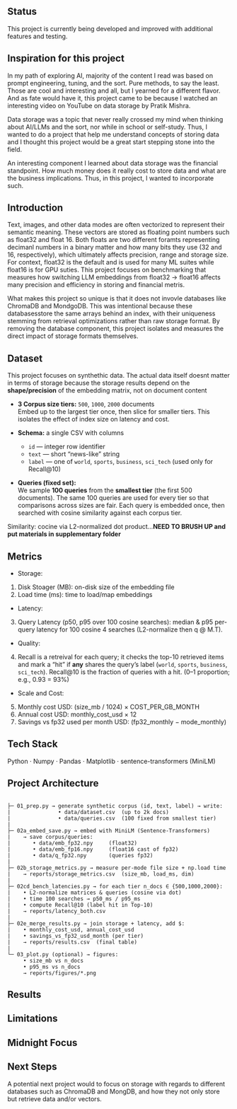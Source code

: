 ## Status
This project is currently being developed and improved with additional features and testing.

## Inspiration for this project
In my path of exploring AI, majority of the content I read was based on prompt engineering, tuning, and the sort. Pure methods, to say the least. Those are cool and interesting and all, but I yearned for a different flavor. And as fate would have it, this project came to be because I watched an interesting video on YouTube on data storage by Pratik Mishra. 

Data storage was a topic that never really crossed my mind when thinking about AI/LLMs and the sort, nor while in school or self-study. Thus, I wanted to do a project that help me understand concepts of storing data and I thought this project would be a great start stepping stone into the field. 

An interesting component I learned about data storage was the financial standpoint. How much money does it really cost to store data and what are the business implications. Thus, in this project, I wanted to incorporate such. 

## Introduction

Text, images, and other data modes are often vectorized to represent their semantic meaning. These vectors are stored as floating point numbers such as float32 and float 16.  Both floats are two different foramts representing decimanl numbers in a binary matter and how many bits they use (32 and 16, respectively), which ultimately affects precision, range and storage size. For context, float32 is the default and is used for many ML suites while float16 is for GPU suties. This project focuses on benchmarking that measures how switching LLM embeddings from float32 → float16 affects many precision and efficiency in storing and financial metris. 

What makes this project so unique is that it does not invovle databases like ChromaDB and MondgoDB. This was intentional because these databasesstore the same arrays behind an index, with their uniqueness stemming from retrieval optimizations rather than raw storage format. By removing the database component, this project isolates and measures the direct impact of storage formats themselves.

## Dataset
This project focuses on synthethic data. The actual data itself doesnt matter in terms of storage because the storage results depend on the
**shape/precision** of the embedding matrix, not on document content

- **3 Corpus size tiers:** `500`, `1000`, `2000` documents  
  Embed up to the largest tier once, then slice for smaller tiers. This isolates the effect of index size on latency and cost.

- **Schema:** a single CSV with columns  
  - `id` — integer row identifier  
  - `text` — short “news-like” string  
  - `label` — one of `world`, `sports`, `business`, `sci_tech` (used only for Recall@10)

- **Queries (fixed set):**  
  We sample **100 queries** from the **smallest tier** (the first 500 documents). The same 100 queries are used for every tier so that comparisons across sizes are fair. Each query is embedded once, then searched with cosine similarity against each corpus tier.


Similarity: cocine via L2-normalized dot product...**NEED TO BRUSH UP and put materials in supplementary folder**

## Metrics

- Storage: 
1) Disk Stoager (MB): on-disk size of the embedding file
2) Load time (ms): time to load/map embeddings

- Latency: 
3) Query Latency (p50, p95 over 100 cosine searches): median & p95 per-query latency for 100 cosine 4 searches (L2-normalize then q @ M.T).

- Quality:
4) Recall is a retreival for each query; it checks the top-10 retrieved items and mark a “hit” if **any** shares the query’s label (`world`, `sports`, `business`, `sci_tech`). Recall@10 is the fraction of queries with a hit. (0–1 proportion; e.g., 0.93 = 93%)

- Scale and Cost:
5) Monthly cost USD: (size_mb / 1024) × COST_PER_GB_MONTH
6) Annual cost USD: monthly_cost_usd × 12
7) Savings vs fp32 used per month USD: (fp32_monthly − mode_monthly)

## Tech Stack
Python · Numpy · Pandas · Matplotlib · sentence-transformers (MiniLM)

## Project Architecture
```text

├─ 01_prep.py → generate synthetic corpus (id, text, label) → write:
|               • data/dataset.csv  (up to 2k docs)
|               • data/queries.csv  (100 fixed from smallest tier)
|
├─ 02a_embed_save.py → embed with MiniLM (Sentence-Transformers)
|    → save corpus/queries:
|       • data/emb_fp32.npy     (float32)
|       • data/emb_fp16.npy     (float16 cast of fp32)
|       • data/q_fp32.npy       (queries fp32)
|
├─ 02b_storage_metrics.py → measure per-mode file size + np.load time
|    → reports/storage_metrics.csv  (size_mb, load_ms, dim)
|
├─ 02cd_bench_latencies.py → for each tier n_docs ∈ {500,1000,2000}:
|    • L2-normalize matrices & queries (cosine via dot)
|    • time 100 searches → p50_ms / p95_ms
|    • compute Recall@10 (label hit in Top-10)
|    → reports/latency_both.csv
|
├─ 02e_merge_results.py → join storage + latency, add $:
|    • monthly_cost_usd, annual_cost_usd
|    • savings_vs_fp32_usd_month (per tier)
|    → reports/results.csv  (final table)
|
└─ 03_plot.py (optional) → figures:
     • size_mb vs n_docs
     • p95_ms vs n_docs
     → reports/figures/*.png
```


## Results



## Limitations


## Midnight Focus

## Next Steps
A potential next project would to focus on storage with regards to different databases such as ChromaDB and MongDB, and how they not only store but retrieve data and/or vectors. 